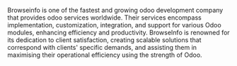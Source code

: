 Browseinfo is one of the fastest and growing odoo development company that provides odoo services worldwide. Their services encompass implementation, customization, integration, and support for various Odoo modules, enhancing efficiency and productivity. BrowseInfo is renowned for its dedication to client satisfaction, creating scalable solutions that correspond with clients' specific demands, and assisting them in maximising their operational efficiency using the strength of Odoo.
